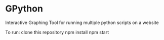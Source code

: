 # GPython
Interactive Graphing Tool for running multiple python scripts on a website 

To run: clone this repository
npm install
npm start
